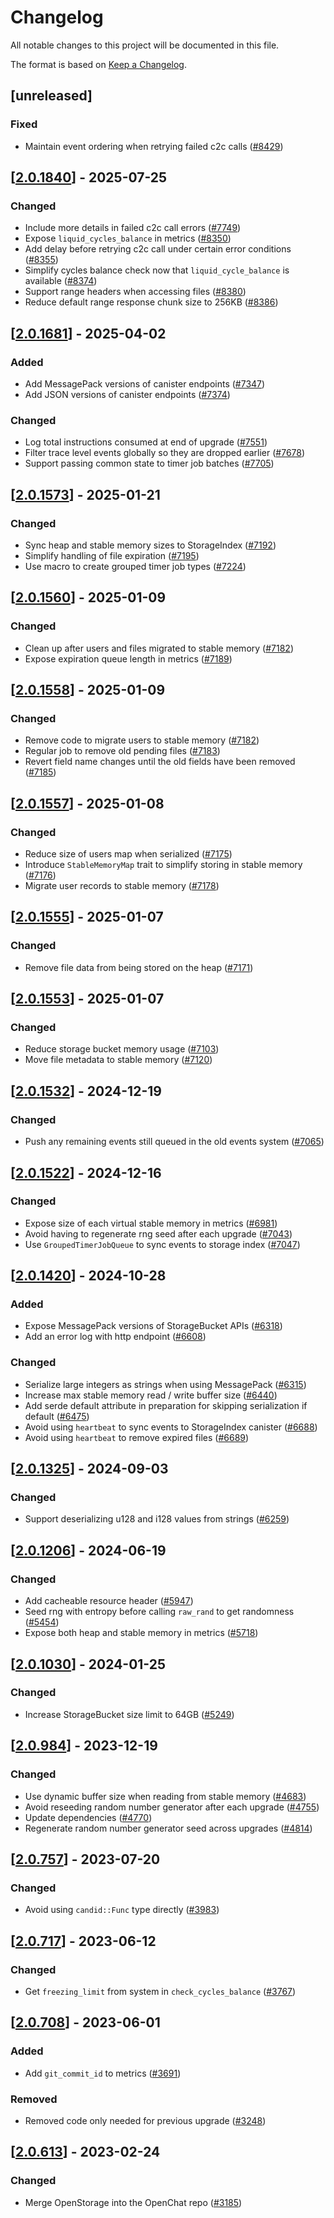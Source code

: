# Changelog

All notable changes to this project will be documented in this file.

The format is based on [Keep a Changelog](https://keepachangelog.com/en/1.0.0/).

## [unreleased]

### Fixed

- Maintain event ordering when retrying failed c2c calls ([#8429](https://github.com/open-chat-labs/open-chat/pull/8429))

## [[2.0.1840](https://github.com/open-chat-labs/open-chat/releases/tag/v2.0.1840-storage_bucket)] - 2025-07-25

### Changed

- Include more details in failed c2c call errors ([#7749](https://github.com/open-chat-labs/open-chat/pull/7749))
- Expose `liquid_cycles_balance` in metrics ([#8350](https://github.com/open-chat-labs/open-chat/pull/8350))
- Add delay before retrying c2c call under certain error conditions ([#8355](https://github.com/open-chat-labs/open-chat/pull/8355))
- Simplify cycles balance check now that `liquid_cycle_balance` is available ([#8374](https://github.com/open-chat-labs/open-chat/pull/8374))
- Support range headers when accessing files ([#8380](https://github.com/open-chat-labs/open-chat/pull/8380))
- Reduce default range response chunk size to 256KB ([#8386](https://github.com/open-chat-labs/open-chat/pull/8386))

## [[2.0.1681](https://github.com/open-chat-labs/open-chat/releases/tag/v2.0.1681-storage_bucket)] - 2025-04-02

### Added

- Add MessagePack versions of canister endpoints ([#7347](https://github.com/open-chat-labs/open-chat/pull/7347))
- Add JSON versions of canister endpoints ([#7374](https://github.com/open-chat-labs/open-chat/pull/7374))

### Changed

- Log total instructions consumed at end of upgrade ([#7551](https://github.com/open-chat-labs/open-chat/pull/7551))
- Filter trace level events globally so they are dropped earlier ([#7678](https://github.com/open-chat-labs/open-chat/pull/7678))
- Support passing common state to timer job batches ([#7705](https://github.com/open-chat-labs/open-chat/pull/7705))

## [[2.0.1573](https://github.com/open-chat-labs/open-chat/releases/tag/v2.0.1573-storage_bucket)] - 2025-01-21

### Changed

- Sync heap and stable memory sizes to StorageIndex ([#7192](https://github.com/open-chat-labs/open-chat/pull/7192))
- Simplify handling of file expiration ([#7195](https://github.com/open-chat-labs/open-chat/pull/7195))
- Use macro to create grouped timer job types ([#7224](https://github.com/open-chat-labs/open-chat/pull/7224))

## [[2.0.1560](https://github.com/open-chat-labs/open-chat/releases/tag/v2.0.1560-storage_bucket)] - 2025-01-09

### Changed

- Clean up after users and files migrated to stable memory ([#7182](https://github.com/open-chat-labs/open-chat/pull/7182))
- Expose expiration queue length in metrics ([#7189](https://github.com/open-chat-labs/open-chat/pull/7189))

## [[2.0.1558](https://github.com/open-chat-labs/open-chat/releases/tag/v2.0.1558-storage_bucket)] - 2025-01-09

### Changed

- Remove code to migrate users to stable memory ([#7182](https://github.com/open-chat-labs/open-chat/pull/7182))
- Regular job to remove old pending files ([#7183](https://github.com/open-chat-labs/open-chat/pull/7183))
- Revert field name changes until the old fields have been removed ([#7185](https://github.com/open-chat-labs/open-chat/pull/7185))

## [[2.0.1557](https://github.com/open-chat-labs/open-chat/releases/tag/v2.0.1557-storage_bucket)] - 2025-01-08

### Changed

- Reduce size of users map when serialized ([#7175](https://github.com/open-chat-labs/open-chat/pull/7175))
- Introduce `StableMemoryMap` trait to simplify storing in stable memory ([#7176](https://github.com/open-chat-labs/open-chat/pull/7176))
- Migrate user records to stable memory ([#7178](https://github.com/open-chat-labs/open-chat/pull/7178))

## [[2.0.1555](https://github.com/open-chat-labs/open-chat/releases/tag/v2.0.1555-storage_bucket)] - 2025-01-07

### Changed

- Remove file data from being stored on the heap ([#7171](https://github.com/open-chat-labs/open-chat/pull/7171))

## [[2.0.1553](https://github.com/open-chat-labs/open-chat/releases/tag/v2.0.1553-storage_bucket)] - 2025-01-07

### Changed

- Reduce storage bucket memory usage ([#7103](https://github.com/open-chat-labs/open-chat/pull/7103))
- Move file metadata to stable memory ([#7120](https://github.com/open-chat-labs/open-chat/pull/7120))

## [[2.0.1532](https://github.com/open-chat-labs/open-chat/releases/tag/v2.0.1532-storage_bucket)] - 2024-12-19

### Changed

- Push any remaining events still queued in the old events system ([#7065](https://github.com/open-chat-labs/open-chat/pull/7065))

## [[2.0.1522](https://github.com/open-chat-labs/open-chat/releases/tag/v2.0.1522-storage_bucket)] - 2024-12-16

### Changed

- Expose size of each virtual stable memory in metrics ([#6981](https://github.com/open-chat-labs/open-chat/pull/6981))
- Avoid having to regenerate rng seed after each upgrade ([#7043](https://github.com/open-chat-labs/open-chat/pull/7043))
- Use `GroupedTimerJobQueue` to sync events to storage index ([#7047](https://github.com/open-chat-labs/open-chat/pull/7047))

## [[2.0.1420](https://github.com/open-chat-labs/open-chat/releases/tag/v2.0.1420-storage_bucket)] - 2024-10-28

### Added

- Expose MessagePack versions of StorageBucket APIs ([#6318](https://github.com/open-chat-labs/open-chat/pull/6318))
- Add an error log with http endpoint ([#6608](https://github.com/open-chat-labs/open-chat/pull/6608))

### Changed

- Serialize large integers as strings when using MessagePack ([#6315](https://github.com/open-chat-labs/open-chat/pull/6315))
- Increase max stable memory read / write buffer size ([#6440](https://github.com/open-chat-labs/open-chat/pull/6440))
- Add serde default attribute in preparation for skipping serialization if default ([#6475](https://github.com/open-chat-labs/open-chat/pull/6475))
- Avoid using `heartbeat` to sync events to StorageIndex canister ([#6688](https://github.com/open-chat-labs/open-chat/pull/6688))
- Avoid using `heartbeat` to remove expired files ([#6689](https://github.com/open-chat-labs/open-chat/pull/6689))

## [[2.0.1325](https://github.com/open-chat-labs/open-chat/releases/tag/v2.0.1325-storage_bucket)] - 2024-09-03

### Changed

- Support deserializing u128 and i128 values from strings ([#6259](https://github.com/open-chat-labs/open-chat/pull/6259))

## [[2.0.1206](https://github.com/open-chat-labs/open-chat/releases/tag/v2.0.1206-storage_bucket)] - 2024-06-19

### Changed

- Add cacheable resource header ([#5947](https://github.com/open-chat-labs/open-chat/pull/5947))
- Seed rng with entropy before calling `raw_rand` to get randomness ([#5454](https://github.com/open-chat-labs/open-chat/pull/5454))
- Expose both heap and stable memory in metrics ([#5718](https://github.com/open-chat-labs/open-chat/pull/5718))

## [[2.0.1030](https://github.com/open-chat-labs/open-chat/releases/tag/v2.0.1030-storage_bucket)] - 2024-01-25

### Changed

- Increase StorageBucket size limit to 64GB ([#5249](https://github.com/open-chat-labs/open-chat/pull/5249))

## [[2.0.984](https://github.com/open-chat-labs/open-chat/releases/tag/v2.0.984-storage_bucket)] - 2023-12-19

### Changed

- Use dynamic buffer size when reading from stable memory ([#4683](https://github.com/open-chat-labs/open-chat/pull/4683))
- Avoid reseeding random number generator after each upgrade ([#4755](https://github.com/open-chat-labs/open-chat/pull/4755))
- Update dependencies ([#4770](https://github.com/open-chat-labs/open-chat/pull/4770))
- Regenerate random number generator seed across upgrades ([#4814](https://github.com/open-chat-labs/open-chat/pull/4814))

## [[2.0.757](https://github.com/open-chat-labs/open-chat/releases/tag/v2.0.757-storage_bucket)] - 2023-07-20

### Changed

- Avoid using `candid::Func` type directly ([#3983](https://github.com/open-chat-labs/open-chat/pull/3983))

## [[2.0.717](https://github.com/open-chat-labs/open-chat/releases/tag/v2.0.717-storage_bucket)] - 2023-06-12

### Changed

- Get `freezing_limit` from system in `check_cycles_balance` ([#3767](https://github.com/open-chat-labs/open-chat/pull/3767))

## [[2.0.708](https://github.com/open-chat-labs/open-chat/releases/tag/v2.0.708-storage_bucket)] - 2023-06-01

### Added

- Add `git_commit_id` to metrics ([#3691](https://github.com/open-chat-labs/open-chat/pull/3691))

### Removed

- Removed code only needed for previous upgrade ([#3248](https://github.com/open-chat-labs/open-chat/pull/3248))

## [[2.0.613](https://github.com/open-chat-labs/open-chat/releases/tag/v2.0.613-storage_bucket)] - 2023-02-24

### Changed

- Merge OpenStorage into the OpenChat repo ([#3185](https://github.com/open-chat-labs/open-chat/pull/3185))
